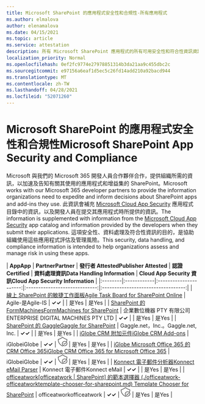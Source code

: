 ```yaml
---
title: Microsoft SharePoint 的應用程式安全性和合規性-所有應用程式
ms.author: elmalova
author: elenamalova
ms.date: 04/15/2021
ms.topic: article
ms.service: attestation
description: 所有 Microsoft SharePoint 應用程式的所有可用安全性和符合性資訊資訊。
localization_priority: Normal
ms.openlocfilehash: 0ef2fc9774e27978851314b3da21aa9c455dbc2c
ms.sourcegitcommit: e97156a6eaf1d5ec5c26fd14add210a92bacd944
ms.translationtype: MT
ms.contentlocale: zh-TW
ms.lasthandoff: 04/28/2021
ms.locfileid: "52071260"
---
```

# <a name="microsoft-sharepoint-app-security-and-compliance"></a><span data-ttu-id="25683-103">Microsoft SharePoint 的應用程式安全性和合規性</span><span class="sxs-lookup"><span data-stu-id="25683-103">Microsoft SharePoint App Security and Compliance</span></span>

<span data-ttu-id="25683-104">Microsoft 與我們的 Microsoft 365 開發人員合作夥伴合作，提供組織所需的資訊，以加速及告知有關其使用的應用程式和增益集的 SharePoint。</span><span class="sxs-lookup"><span data-stu-id="25683-104">Microsoft works with our Microsoft 365 developer partners to provide the information organizations need to expedite and inform decisions about SharePoint apps and add-ins they use.</span></span> <span data-ttu-id="25683-105">此資訊會補充 [Microsoft Cloud App Security](https://www.microsoft.com/en-us/enterprise-mobility-security/cloud-app-security) 應用程式目錄中的資訊，以及開發人員在提交其應用程式時所提供的資訊。</span><span class="sxs-lookup"><span data-stu-id="25683-105">The information is supplemented with information from the [Microsoft Cloud App Security](https://www.microsoft.com/en-us/enterprise-mobility-security/cloud-app-security) app catalog and information provided by the developers when they submit their applications.</span></span> <span data-ttu-id="25683-106">這項安全性、資料處理及符合性資訊的目的，是協助組織使用這些應用程式評估及管理風險。</span><span class="sxs-lookup"><span data-stu-id="25683-106">This security, data handling, and compliance information is intended to help organizations assess and manage risk in using these apps.</span></span>

| <span data-ttu-id="25683-107">**App**</span><span class="sxs-lookup"><span data-stu-id="25683-107">**App**</span></span> | <span data-ttu-id="25683-108">**Partner**</span><span class="sxs-lookup"><span data-stu-id="25683-108">**Partner**</span></span> | <span data-ttu-id="25683-109">**發行者 Attested**</span><span class="sxs-lookup"><span data-stu-id="25683-109">**Publisher Attested**</span></span> | <span data-ttu-id="25683-110">**認證**</span><span class="sxs-lookup"><span data-stu-id="25683-110">**Certified**</span></span> | <span data-ttu-id="25683-111">**資料處理資訊**</span><span class="sxs-lookup"><span data-stu-id="25683-111">**Data Handling Information**</span></span> | <span data-ttu-id="25683-112">**Cloud App Security 資訊**</span><span class="sxs-lookup"><span data-stu-id="25683-112">**Cloud App Security Information**</span></span> |
|:--------|:------------|:----------------------:|:-----------------------------:|:----------------------------------:|
| [<span data-ttu-id="25683-113">線上 SharePoint 的敏捷工作面板</span><span class="sxs-lookup"><span data-stu-id="25683-113">Agile Task Board for SharePoint Online</span></span>](./agile-is-task-board-for-sharepoint-online.md) | <span data-ttu-id="25683-114">Agile-是</span><span class="sxs-lookup"><span data-stu-id="25683-114">Agile-IS</span></span> | <span data-ttu-id="25683-115">**✓**</span><span class="sxs-lookup"><span data-stu-id="25683-115">**✓**</span></span> |  | <span data-ttu-id="25683-116">是</span><span class="sxs-lookup"><span data-stu-id="25683-116">Yes</span></span> | <span data-ttu-id="25683-117">是</span><span class="sxs-lookup"><span data-stu-id="25683-117">Yes</span></span> |
| [<span data-ttu-id="25683-118">SharePoint 的 FormMachines</span><span class="sxs-lookup"><span data-stu-id="25683-118">FormMachines for SharePoint</span></span>](./enterprise-digital-machines-pty-ltd-formmachines-for-sharepoint.md) | <span data-ttu-id="25683-119">企業數位機器 PTY 有限公司</span><span class="sxs-lookup"><span data-stu-id="25683-119">ENTERPRISE DIGITAL MACHINES PTY LTD</span></span> | <span data-ttu-id="25683-120">**✓**</span><span class="sxs-lookup"><span data-stu-id="25683-120">**✓**</span></span> |  | <span data-ttu-id="25683-121">是</span><span class="sxs-lookup"><span data-stu-id="25683-121">Yes</span></span> | <span data-ttu-id="25683-122">是</span><span class="sxs-lookup"><span data-stu-id="25683-122">Yes</span></span> |
| [<span data-ttu-id="25683-123">SharePoint 的 Gaggle</span><span class="sxs-lookup"><span data-stu-id="25683-123">Gaggle for SharePoint</span></span>](./gagglenet-inc-gaggle-for-sharepoint.md) | <span data-ttu-id="25683-124">Gaggle.net，Inc.。</span><span class="sxs-lookup"><span data-stu-id="25683-124">Gaggle.net, Inc.</span></span> | <span data-ttu-id="25683-125">**✓**</span><span class="sxs-lookup"><span data-stu-id="25683-125">**✓**</span></span> |  | <span data-ttu-id="25683-126">是</span><span class="sxs-lookup"><span data-stu-id="25683-126">Yes</span></span> | <span data-ttu-id="25683-127">是</span><span class="sxs-lookup"><span data-stu-id="25683-127">Yes</span></span> |
| [<span data-ttu-id="25683-128">iGlobe CRM 附加元件</span><span class="sxs-lookup"><span data-stu-id="25683-128">iGlobe CRM Add-ons</span></span>](./iglobe-crm-add-ons.md) | <span data-ttu-id="25683-129">iGlobe</span><span class="sxs-lookup"><span data-stu-id="25683-129">iGlobe</span></span> | <span data-ttu-id="25683-130">**✓**</span><span class="sxs-lookup"><span data-stu-id="25683-130">**✓**</span></span> | <img alt="Certified application badge" src="../media/certified-badge.png" height="25" width="25" /> | <span data-ttu-id="25683-131">是</span><span class="sxs-lookup"><span data-stu-id="25683-131">Yes</span></span> | <span data-ttu-id="25683-132">是</span><span class="sxs-lookup"><span data-stu-id="25683-132">Yes</span></span> |
| [<span data-ttu-id="25683-133">iGlobe Microsoft Office 365 的 CRM Office 365</span><span class="sxs-lookup"><span data-stu-id="25683-133">iGlobe CRM Office 365 for Microsoft Office 365</span></span>](./iglobe-crm-office-365-for-microsoft.md) | <span data-ttu-id="25683-134">iGlobe</span><span class="sxs-lookup"><span data-stu-id="25683-134">iGlobe</span></span> | <span data-ttu-id="25683-135">**✓**</span><span class="sxs-lookup"><span data-stu-id="25683-135">**✓**</span></span> | <img alt="Certified application badge" src="../media/certified-badge.png" height="25" width="25" /> | <span data-ttu-id="25683-136">是</span><span class="sxs-lookup"><span data-stu-id="25683-136">Yes</span></span> | <span data-ttu-id="25683-137">是</span><span class="sxs-lookup"><span data-stu-id="25683-137">Yes</span></span> |
| [<span data-ttu-id="25683-138">Konnect 電子郵件分析器</span><span class="sxs-lookup"><span data-stu-id="25683-138">Konnect eMail Parser</span></span>](./konnect-email-parser.md) | <span data-ttu-id="25683-139">Konnect 電子郵件</span><span class="sxs-lookup"><span data-stu-id="25683-139">Konnect eMail</span></span> | <span data-ttu-id="25683-140">**✓**</span><span class="sxs-lookup"><span data-stu-id="25683-140">**✓**</span></span> |  | <span data-ttu-id="25683-141">是</span><span class="sxs-lookup"><span data-stu-id="25683-141">Yes</span></span> | <span data-ttu-id="25683-142">是</span><span class="sxs-lookup"><span data-stu-id="25683-142">Yes</span></span> |
| <span data-ttu-id="25683-143">[officeatwork</span><span class="sxs-lookup"><span data-stu-id="25683-143">[officeatwork</span></span> | <span data-ttu-id="25683-144">SharePoint] 的範本選擇器 (./officeatwork-officeatworktemplate-chooser-for-sharepoint.md) </span><span class="sxs-lookup"><span data-stu-id="25683-144">Template Chooser for SharePoint](./officeatwork-officeatworktemplate-chooser-for-sharepoint.md)</span></span> | <span data-ttu-id="25683-145">officeatwork</span><span class="sxs-lookup"><span data-stu-id="25683-145">officeatwork</span></span> | <span data-ttu-id="25683-146">**✓**</span><span class="sxs-lookup"><span data-stu-id="25683-146">**✓**</span></span> | <img alt="Certified application badge" src="../media/certified-badge.png" height="25" width="25" /> | <span data-ttu-id="25683-147">是</span><span class="sxs-lookup"><span data-stu-id="25683-147">Yes</span></span> | <span data-ttu-id="25683-148">是</span><span class="sxs-lookup"><span data-stu-id="25683-148">Yes</span></span> |
